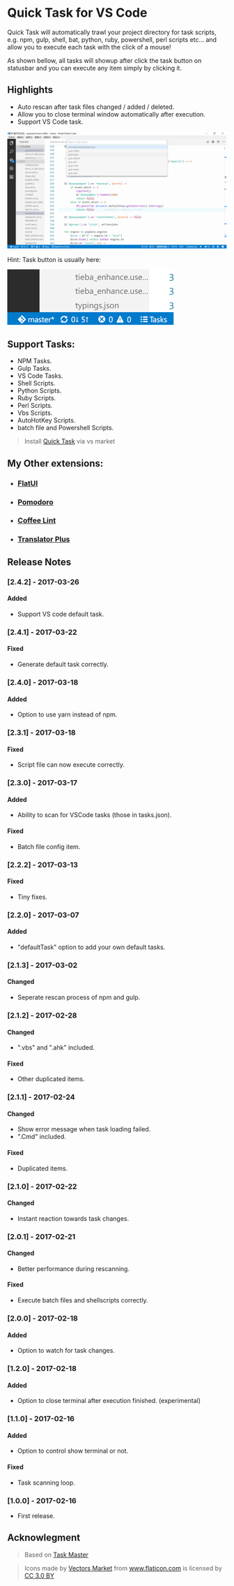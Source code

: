 # Quick Task for VS Code

Quick Task will automatically trawl your project directory for task scripts,
e.g. npm, gulp, shell, bat, python, ruby, powershell, perl scripts etc...
and allow you to execute each task with the click of a mouse!

As shown bellow, all tasks will showup after click the task button on statusbar and you can
execute any item simply by clicking it.

## Highlights

- Auto rescan after task files changed / added / deleted.
- Allow you to close terminal window automatically after execution.
- Support VS Code task.

![Preview](screenshot.png)

Hint: Task button is usually here:

![Preview](button.png)

## Support Tasks:

- NPM Tasks.
- Gulp Tasks.
- VS Code Tasks.
- Shell Scripts.
- Python Scripts.
- Ruby Scripts.
- Perl Scripts.
- Vbs Scripts.
- AutoHotKey Scripts.
- batch file and Powershell Scripts.

> Install [Quick Task](https://marketplace.visualstudio.com/items?itemName=lkytal.quicktask) via vs market

## My Other extensions:

- ### [FlatUI](https://marketplace.visualstudio.com/items?itemName=lkytal.FlatUI)
- ### [Pomodoro](https://marketplace.visualstudio.com/items?itemName=lkytal.pomodoro)
- ### [Coffee Lint](https://marketplace.visualstudio.com/items?itemName=lkytal.coffeelinter)
- ### [Translator Plus](https://marketplace.visualstudio.com/items?itemName=lkytal.translatorplus)

## Release Notes

### [2.4.2] - 2017-03-26
#### Added
- Support VS code default task.

### [2.4.1] - 2017-03-22
#### Fixed
- Generate default task correctly.

### [2.4.0] - 2017-03-18
#### Added
- Option to use yarn instead of npm.

### [2.3.1] - 2017-03-18
#### Fixed
- Script file can now execute correctly.

### [2.3.0] - 2017-03-17
#### Added
- Ability to scan for VSCode tasks (those in tasks.json).

#### Fixed
- Batch file config item.

### [2.2.2] - 2017-03-13
#### Fixed
- Tiny fixes.

### [2.2.0] - 2017-03-07
#### Added
- "defaultTask" option to add your own default tasks.

### [2.1.3] - 2017-03-02
#### Changed
- Seperate rescan process of npm and gulp.

### [2.1.2] - 2017-02-28
#### Changed
- ".vbs" and ".ahk" included.

#### Fixed
- Other duplicated items.

### [2.1.1] - 2017-02-24
#### Changed
- Show error message when task loading failed.
- ".Cmd" included.

#### Fixed
- Duplicated items.

### [2.1.0] - 2017-02-22
#### Changed
- Instant reaction towards task changes.

### [2.0.1] - 2017-02-21
#### Changed
- Better performance during rescanning.

#### Fixed
- Execute batch files and shellscripts correctly.

### [2.0.0] - 2017-02-18
#### Added
- Option to watch for task changes.

### [1.2.0] - 2017-02-18
#### Added
- Option to close terminal after execution finished. (experimental)

### [1.1.0] - 2017-02-16
#### Added
- Option to control show terminal or not.

#### Fixed
- Task scanning loop.

### [1.0.0] - 2017-02-16
- First release.

## Acknowlegment

> Based on [Task Master](https://marketplace.visualstudio.com/items?itemName=ianhoney.task-master)

> <div>Icons made by <a href="http://www.flaticon.com/authors/vectors-market" title="Vectors Market">Vectors Market</a> from <a href="http://www.flaticon.com" title="Flaticon">www.flaticon.com</a> is licensed by <a href="http://creativecommons.org/licenses/by/3.0/" title="Creative Commons BY 3.0" target="_blank">CC 3.0 BY</a></div>

